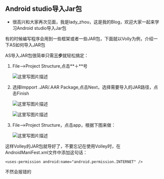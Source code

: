 ## Android studio导入Jar包

- 很高兴和大家再次见面，我是lady_zhou，这是我的Blog，欢迎大家一起来学习Android studio导入Jar包

有的时候编写程序会用到一些框架或者一些JAR包，下面就以Volly为例，介绍一下AS如何导入JAR包


AS导入JAR包很简单只需**三步**就轻松搞定：

 1. File-->Project Structure,点击**＋**号
	
	![这里写图片描述](http://img.blog.csdn.net/20160408182452714)


 2. 选择Impport .JAR/.AAR Package,点击Next，选择需要导入的JAR路径，点击Finish

	![这里写图片描述](http://img.blog.csdn.net/20160408182559292)
	
	![这里写图片描述](http://img.blog.csdn.net/20160408182616339)

 3. File-->Project Structure，点击app，根据下图来做：
 
 	![这里写图片描述](http://img.blog.csdn.net/20160408182707464)
 
 这样Volley的JAR包就导好了，不要忘记在使用Volley时，在AndroidManiFest.xml文件中添加这句话：
 
 	<uses-permission android:name="android.permission.INTERNET" />
 	
 不然会报错的